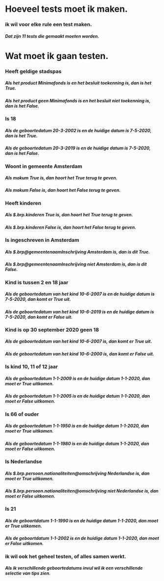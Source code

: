 # Hoeveel tests moet ik maken.

### ik wil voor elke rule een test maken. 
##### Dat zijn 11 tests die gemaakt moeten worden.


# Wat moet ik gaan testen.

### Heeft geldige stadspas
##### Als het product Minimafonds is en het besluit toekenning is, dan is het True.
##### Als het product geen Minimafonds is en het besluit niet toekenning is, dan is het False.

### Is 18
##### Als de geboortedatum 20-3-2002 is en de huidige datum is 7-5-2020, dan is het True.
##### Als de geboortedatum 20-3-2019 is en de huidige datum is 7-5-2020, dan is het False.

### Woont in gemeente Amsterdam
##### Als mokum True is, dan hoort het True terug te geven.
##### Als mokum False is, dan hoort het False terug te geven.

### Heeft kinderen
##### Als $.brp.kinderen True is, dan hoort het True terug te geven.
##### Als $.brp.kinderen False is, dan hoort het False terug te geven.

### Is ingeschreven in Amsterdam
##### Als $.brp@gemeentenaamInschrijving Amsterdam is, dan is dit True.
##### Als $.brp@gemeentenaamInschrijving niet Amsterdam is, dan is dit False.

### Kind is tussen 2 en 18 jaar
##### Als de geboortedatum van het kind 10-6-2007 is en de huidige datum is 7-5-2020, dan komt er True uit.
##### Als de geboortedatum van het kind 10-6-2019 is en de huidige datum is 7-5-2020, dan komt er False uit.

### Kind is op 30 september 2020 geen 18
##### Als de geboortedatum van het kind 10-6-2007 is, dan komt er True uit.
##### Als de geboortedatum van het kind 10-6-2000 is, dan komt er False uit.

### Is kind 10, 11 of 12 jaar
##### Als de geboortedatum 1-1-2009 is en de huidige datum 1-1-2020, dan moet er True uitkomen.
##### Als de geboortedatum 1-1-2005 is en de huidige datum 1-1-2020, dan moet er False uitkomen.

### Is 66 of ouder
##### Als de geboortedatum 1-1-1950 is en de huidige datum 1-1-2020, dan moet er True uitkomen.
##### Als de geboortedatum 1-1-1980 is en de huidige datum 1-1-2020, dan moet er False uitkomen.

### Is Nederlandse
##### Als $.brp.persoon.nationaliteiten@omschrijving Nederlandse is, dan moet er True uitkomen.
##### Als $.brp.persoon.nationaliteiten@omschrijving niet Nederlandse is, dan moet er False uitkomen.

### Is 21
##### Als de geboortdatum 1-1-1990 is en de huidige datum 1-1-2020, dan moet er True uitkomen.
##### Als de geboortdatum 1-1-2002 is en de huidige datum 1-1-2020, dan moet er False uitkomen.

### ik wil ook het geheel testen, of alles samen werkt.
##### Als ik verschillende geboortedatums invul wil ik een verschillende selectie van tips zien.

